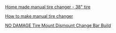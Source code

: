 [Home made manual tire changer - 38" tire](https://youtu.be/-KSpG8LvNdc)

[How to make manual tire changer](https://youtu.be/doqiEhPtZDI)

[NO DAMAGE Tire Mount Dismount Change Bar Build](https://youtu.be/_ODocXwHasY)

